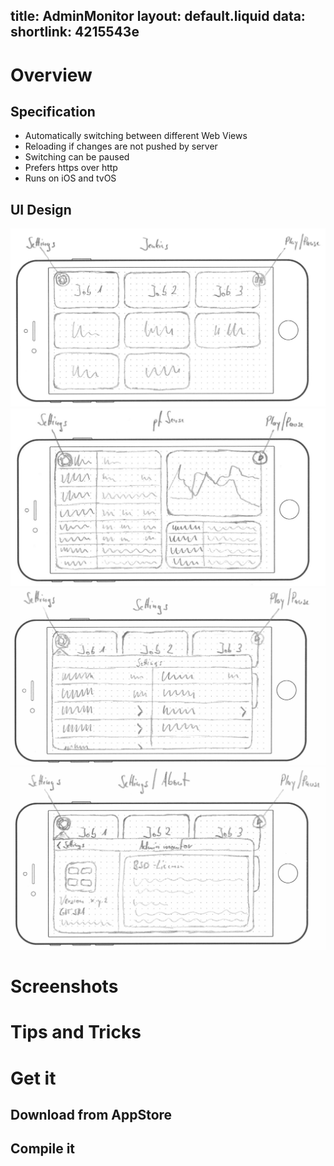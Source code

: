 title: AdminMonitor
layout: default.liquid
data:
  shortlink: 4215543e
---
# Overview

## Specification

   * Automatically switching between different Web Views
   * Reloading if changes are not pushed by server
   * Switching can be paused
   * Prefers https over http
   * Runs on iOS and tvOS

## UI Design

![Jenkins Status](adminmonitor_jenkins.jpg)
![pfSense Status](adminmonitor_pfsense.jpg)
![Settings Dialog](adminmonitor_settings.jpg)
![About Dialog](adminmonitor_about.jpg)

# Screenshots

# Tips and Tricks

# Get it

## Download from AppStore

## Compile it
